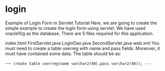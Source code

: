 # login

Example of Login Form in Servlet Tutorial
Here, we are going to create the simple example to create the login form using servlet. We have used oracle10g as the database. There are 5 files required for this application.

index.html
FirstServlet.java
LoginDao.java
SecondServlet.java
web.xml
You must need to create a table userreg with name and pass fields. Moreover, it must have contained some data. The table should be as:

---```
create table userreg(name varchar2(40),pass varchar2(40)); ---```
